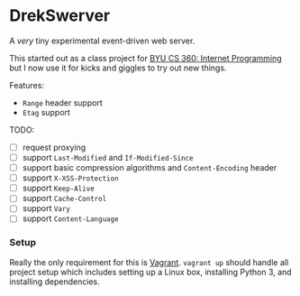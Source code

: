 DrekSwerver
=============

A *very* tiny experimental event-driven web server.

This started out as a class project for [BYU CS 360: Internet Programming](http://cs360.byu.edu/fall-2015/labs/web-server) but I now use it for kicks and giggles to try out new things.

Features:
- `Range` header support
- `Etag` support

TODO:
- [ ] request proxying
- [ ] support `Last-Modified` and `If-Modified-Since`
- [ ] support basic compression algorithms and `Content-Encoding` header
- [ ] support `X-XSS-Protection`
- [ ] support `Keep-Alive`
- [ ] support `Cache-Control`
- [ ] support `Vary`
- [ ] support `Content-Language`

### Setup
Really the only requirement for this is [Vagrant](https://www.vagrantup.com/). `vagrant up` should handle all project setup which includes setting up a Linux box, installing Python 3, and installing dependencies.

